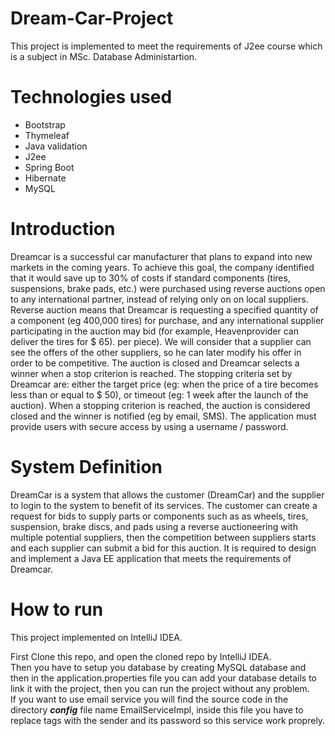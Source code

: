 # Dream-Car-Project
This project is implemented to meet the requirements of J2ee course which is a subject in MSc. Database Administartion.

# Technologies used
  - Bootstrap
  - Thymeleaf
  - Java validation
  - J2ee
  - Spring Boot
  - Hibernate
  - MySQL
  
  
# Introduction
Dreamcar is a successful car manufacturer that plans to expand into new markets in the coming years. To achieve this goal, the company identified that it would save up to 30% of costs if standard components (tires, suspensions, brake pads, etc.) were purchased using reverse auctions open to any international partner, instead of relying only on on local suppliers. Reverse auction means that Dreamcar is requesting a specified quantity of a component (eg 400,000 tires) for purchase, and any international supplier participating in the auction may bid (for example, Heavenprovider can deliver the tires for $ 65). per piece). We will consider that a supplier can see the offers of the other suppliers, so he can later modify his offer in order to be competitive. The auction is closed and Dreamcar selects a winner when a stop criterion is reached. The stopping criteria set by Dreamcar are: either the target price (eg: when the price of a tire becomes less than or equal to $ 50), or timeout (eg: 1 week after the launch of the auction). When a stopping criterion is reached, the auction is considered closed and the winner is notified (eg by email, SMS). The application must provide users with secure access by using a username / password.

# System Definition
DreamCar is a system that allows the customer (DreamCar) and the supplier to login to the system to benefit of its services. The customer can create a request for bids to supply parts or components such as as wheels, tires, suspension, brake discs, and pads using a reverse auctioneering with multiple potential suppliers, then the competition between suppliers starts and each supplier can submit a bid for this auction. It is required to design and implement a Java EE application that meets the requirements of Dreamcar.

# How to run
This project implemented on IntelliJ IDEA.

First Clone this repo, and open the cloned repo by IntelliJ IDEA.  
Then you have to setup you database by creating MySQL database and then in the application.properties file you can add your database details to link it with the project, then you can run the project without any problem.  
If you want to use email service you will find the source code in the directory ***config*** file name EmailServiceImpl, inside this file you have to replace tags with the sender and its password so this service work proprely.
